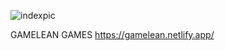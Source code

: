 
![indexpic](https://github.com/FSOCIETY-WYLD/GAMELEAN/assets/121406222/3dbde7b1-bd6e-4aea-9619-ddbc9302c96f)

GAMELEAN GAMES
https://gamelean.netlify.app/
